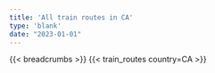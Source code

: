 ```yaml
---
title: 'All train routes in CA'
type: 'blank'
date: "2023-01-01"
---
```


{{< breadcrumbs >}}
{{< train_routes country=CA >}}
